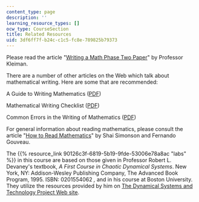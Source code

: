 ```yaml
---
content_type: page
description: ''
learning_resource_types: []
ocw_type: CourseSection
title: Related Resources
uid: 3df6ff7f-b24c-c1c5-fc8e-789825b79373
---
```


Please read the article "[Writing a Math Phase Two Paper](http://www.mit.edu/afs/athena.mit.edu/course/other/mathp2/www/piil.html)" by Professor Kleiman.

There are a number of other articles on the Web which talk about mathematical writing. Here are some that are recommended:

A Guide to Writing Mathematics ([PDF](http://www.cs.ucdavis.edu/~amenta/w10/writingman.pdf))

Mathematical Writing Checklist ([PDF]( https://www.fandm.edu/uploads/files/107682389602454187-guide-to-writing.pdf))

Common Errors in the Writing of Mathematics ([PDF](http://www.swarthmore.edu/NatSci/smaurer1/WriteGuide/write_errors.pdf))

For general information about reading mathematics, please consult the article "[How to Read Mathematics](http://www.stonehill.edu/compsci/History_Math/math-read.htm)" by Shai Simonson and Fernando Gouveau.

The {{% resource_link 90126c3f-6819-5b19-9fde-53006e78a8ac "labs" %}} in this course are based on those given in Professor Robert L. Devaney's textbook, _A First Course in Chaotic Dynamical Systems_. New York, NY: Addison-Wesley Publishing Company, The Advanced Book Program, 1995. ISBN: 0201554062 _,_ and in his course at Boston University. They utilize the resources provided by him on [The Dynamical Systems and Technology Project Web site](http://math.bu.edu/DYSYS/).